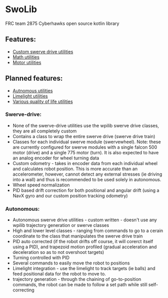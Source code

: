 # SwoLib
FRC team 2875 Cyberhawks open source kotlin library

## Features:
 * [Custom swerve drive utilities](#swerve-drive)
 * [Math utilities](Math)
 * [Motor utilities](Motors)

## Planned features:
 * [Autnomous utilities](#autonomous)
 * [Limelight utilities](Limelight)
 * [Various quality of life utilities](QOL)


### Swerve-drive:
 * None of the swerve-drive utilities use the wpilib swerve drive classes, they are all completely custom
 * Contains a class to wrap the entire swerve drive (swerve drive train)
 * Classes for each individual swerve module (swervewheel). Note: these are currently configured for swerve modules with a single falcon 500 motor (drive) and a single 775 motor (turn). It is also expected to have an analog encoder for wheel turning data
 * Custom odometry - takes in encoder data from each individual wheel and calculates robot position. This is more accurate than an accelerometer, however, cannot detect any external stresses (ie driving into a wall) and thus is recommended to be used solely in autonomous. 
 * Wheel speed normalization
 * PID based drift correction for both positional and angular drift (using a NavX gyro and our custom position tracking odometry)

### Autonomous:
 * Autonomous swerve drive utilities - custom written - doesn't use any wpilib trajectory generation or swerve classes
 * High and lower level classes - ranging from commands to go to a cerain coordinate to the class that manipulates the swerve drive train
 * PID auto corrected (if the robot drifts off course, it will corerct itself using a PID), and trapezoid motion profiled (gradual acceleration and deceleration so as to not overshoot targets)
 * Turning controlled with PID
 * Several commands to easily move the robot to positions
 * Limelight integration - use the limelight to track targets (ie balls) and feed positional data for the robot to move to. 
 * trajectory generation - through the chaining of go-to-position commands, the robot can be made to follow a set path while still self-correcting
